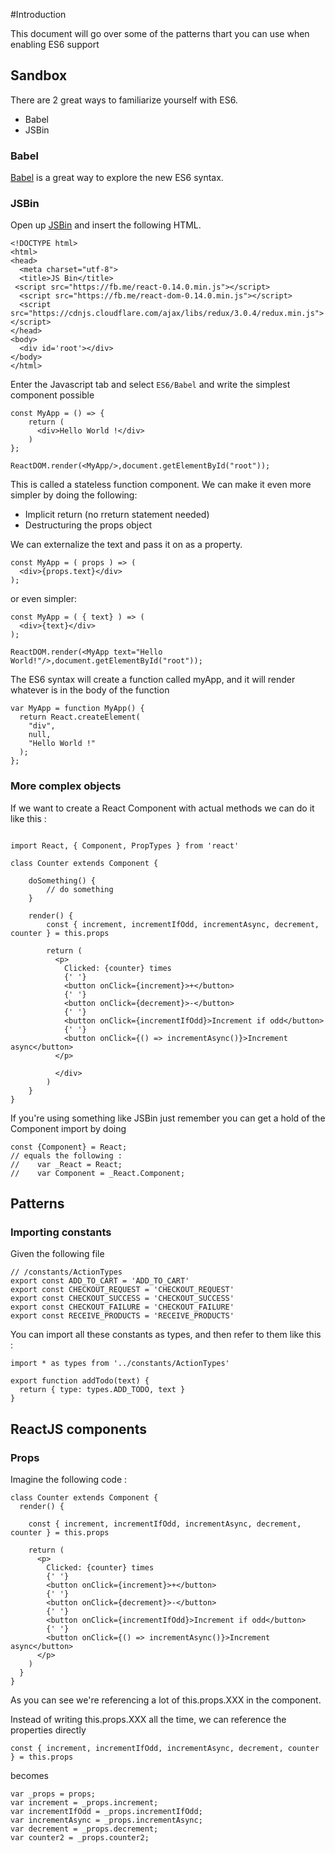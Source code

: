 #Introduction

This document will go over some of the patterns thart you can use when enabling ES6 support


## Sandbox

There are 2 great ways to familiarize yourself with ES6.

- Babel
- JSBin



### Babel

[Babel](https://babeljs.io/repl/) is a great way to explore the new ES6 syntax.


### JSBin

Open up [JSBin](https://jsbin.com) and insert the following HTML.

```
<!DOCTYPE html>
<html>
<head>
  <meta charset="utf-8">
  <title>JS Bin</title>
 <script src="https://fb.me/react-0.14.0.min.js"></script>
  <script src="https://fb.me/react-dom-0.14.0.min.js"></script>
  <script src="https://cdnjs.cloudflare.com/ajax/libs/redux/3.0.4/redux.min.js"></script>
</head>
<body>
  <div id='root'></div>
</body>
</html>
```

Enter the Javascript tab and select ```ES6/Babel``` and write the simplest component possible

```
const MyApp = () => {
	return (	
	  <div>Hello World !</div> 
	)
};

ReactDOM.render(<MyApp/>,document.getElementById("root"));
```

This is called a stateless function component. We can make it even more simpler by doing the following:

- Implicit return (no rreturn statement needed)
- Destructuring the props object

We can externalize the text and pass it on as a property.

```
const MyApp = ( props ) => (
  <div>{props.text}</div> 
);
```

or even simpler:

```
const MyApp = ( { text} ) => (
  <div>{text}</div> 
);

ReactDOM.render(<MyApp text="Hello World!"/>,document.getElementById("root"));
```

The ES6 syntax will create a function called myApp, and it will render whatever is in the body of the function

```
var MyApp = function MyApp() {
  return React.createElement(
    "div",
    null,
    "Hello World !"
  );
};
```

### More complex objects

If we want to create a React Component with actual methods we can do it like this :

```

import React, { Component, PropTypes } from 'react'

class Counter extends Component {
  
  	doSomething() {
  		// do something
	}

  	render() {
    	const { increment, incrementIfOdd, incrementAsync, decrement, counter } = this.props
    
	    return (
	      <p>
	        Clicked: {counter} times
	        {' '}
	        <button onClick={increment}>+</button>
	        {' '}
	        <button onClick={decrement}>-</button>
	        {' '}
	        <button onClick={incrementIfOdd}>Increment if odd</button>
	        {' '}
	        <button onClick={() => incrementAsync()}>Increment async</button>
	      </p>

	      </div>
	    )
  	}
}
```

If you're using something like JSBin just remember you can get a hold of the Component import by doing

```
const {Component} = React;
// equals the following : 
//    var _React = React;
//    var Component = _React.Component;
```
## Patterns

### Importing constants

Given the following file

```
// /constants/ActionTypes
export const ADD_TO_CART = 'ADD_TO_CART'
export const CHECKOUT_REQUEST = 'CHECKOUT_REQUEST'
export const CHECKOUT_SUCCESS = 'CHECKOUT_SUCCESS'
export const CHECKOUT_FAILURE = 'CHECKOUT_FAILURE'
export const RECEIVE_PRODUCTS = 'RECEIVE_PRODUCTS'
```

You can import all these constants as types, and then refer to them like this :

```
import * as types from '../constants/ActionTypes'

export function addTodo(text) {
  return { type: types.ADD_TODO, text }
}
```


## ReactJS components


### Props

Imagine the following code :

```
class Counter extends Component {
  render() {
    
    const { increment, incrementIfOdd, incrementAsync, decrement, counter } = this.props
    
    return (
      <p>
        Clicked: {counter} times
        {' '}
        <button onClick={increment}>+</button>
        {' '}
        <button onClick={decrement}>-</button>
        {' '}
        <button onClick={incrementIfOdd}>Increment if odd</button>
        {' '}
        <button onClick={() => incrementAsync()}>Increment async</button>
      </p>
    )
  }
}
```

As you can see we're referencing a lot of this.props.XXX in the component.

Instead of writing this.props.XXX all the time, we can reference the properties directly


```
const { increment, incrementIfOdd, incrementAsync, decrement, counter } = this.props
```

becomes


```
var _props = props;
var increment = _props.increment;
var incrementIfOdd = _props.incrementIfOdd;
var incrementAsync = _props.incrementAsync;
var decrement = _props.decrement;
var counter2 = _props.counter2;
```